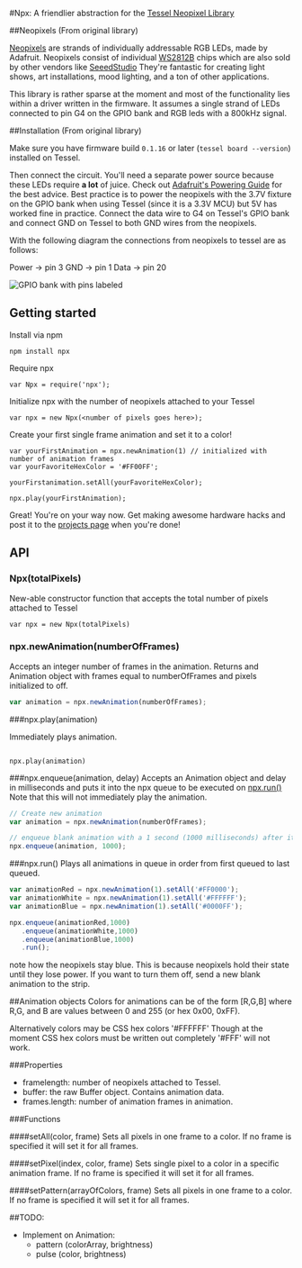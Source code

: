 #Npx: A friendlier abstraction for the [Tessel Neopixel Library](https://github.com/tessel/neopixels)

##Neopixels (From original library)

[Neopixels](https://learn.adafruit.com/adafruit-neopixel-uberguide) are strands of individually addressable RGB LEDs, made by Adafruit. Neopixels consist of individual [WS2812B](http://www.adafruit.com/datasheets/WS2812B.pdf) chips which are also sold by other vendors like [SeeedStudio](http://www.seeedstudio.com/depot/Digital-RGB-LED-FlexiStrip-60-LED-1-Meter-p-1666.html?cPath=81_79) They're fantastic for creating light shows, art installations, mood lighting, and a ton of other applications. 

This library is rather sparse at the moment and most of the functionality lies within a driver written in the firmware. It assumes a single strand of LEDs connected to pin G4 on the GPIO bank and RGB leds with a 800kHz signal.

##Installation (From original library)

Make sure you have firmware build `0.1.16` or later (```tessel board --version```) installed on Tessel. 

Then connect the circuit. You'll need a separate power source because these LEDs require **a lot** of juice. Check out [Adafruit's Powering Guide](https://learn.adafruit.com/adafruit-neopixel-uberguide/power) for the best advice. Best practice is to power the neopixels with the 3.7V fixture on the GPIO bank when using Tessel (since it is a 3.3V MCU) but 5V has worked fine in practice. Connect the data wire to G4 on Tessel's GPIO bank and connect GND on Tessel to both GND wires from the neopixels.

With the following diagram the connections from neopixels to tessel are as follows:

Power -> pin 3
GND -> pin 1
Data -> pin 20

![GPIO bank with pins labeled](https://s3.amazonaws.com/technicalmachine-assets/doc+pictures/hardware_design_docs/gpio-pins.jpg)

## Getting started

Install via npm

```
npm install npx
```

Require npx
```
var Npx = require('npx');
```

Initialize npx with the number of neopixels attached to your Tessel
```
var npx = new Npx(<number of pixels goes here>);
```

Create your first single frame animation and set it to a color!
```
var yourFirstAnimation = npx.newAnimation(1) // initialized with number of animation frames
var yourFavoriteHexColor = '#FF00FF';

yourFirstanimation.setAll(yourFavoriteHexColor);

npx.play(yourFirstAnimation);
```

Great! You're on your way now. Get making awesome hardware hacks and post it to the [projects page](https://projects.tessel.io/projects) when you're done!

## API
### Npx(totalPixels)
New-able constructor function that accepts the total number of pixels attached to Tessel

```
var npx = new Npx(totalPixels)
```

### npx.newAnimation(numberOfFrames)

Accepts an integer number of frames in the animation.
Returns and Animation object with frames equal to numberOfFrames and pixels initialized to off.

```JavaScript
var animation = npx.newAnimation(numberOfFrames);
```
###npx.play(animation)

Immediately plays animation.
```

npx.play(animation)
```

###npx.enqueue(animation, delay)
Accepts an Animation object and delay in milliseconds and puts it into the npx queue to be executed on [npx.run()](#)
Note that this will not immediately play the animation.

```JavaScript
// Create new animation
var animation = npx.newAnimation(numberOfFrames);

// enqueue blank animation with a 1 second (1000 milliseconds) after it completes
npx.enqueue(animation, 1000);
```

###npx.run()
Plays all animations in queue in order from first queued to last queued.

```JavaScript
var animationRed = npx.newAnimation(1).setAll('#FF0000');
var animationWhite = npx.newAnimation(1).setAll('#FFFFFF');
var animationBlue = npx.newAnimation(1).setAll('#0000FF');

npx.enqueue(animationRed,1000)
   .enqueue(animationWhite,1000)
   .enqueue(animationBlue,1000)
   .run();
```

note how the neopixels stay blue. This is because neopixels hold their state until they lose power. If you want to turn them off, send a new blank animation to the strip.

##Animation objects
Colors for animations can be of the form [R,G,B] where R,G, and B are values between 0 and 255 (or hex 0x00, 0xFF).

Alternatively colors may be CSS hex colors '#FFFFFF' Though at the moment CSS hex colors must be written out completely '#FFF' will not work.

###Properties

 - framelength: number of neopixels attached to Tessel.
 - buffer: the raw Buffer object. Contains animation data.
 - frames.length: number of animation frames in animation.

###Functions

####setAll(color, frame)
Sets all pixels in one frame to a color. If no frame is specified it will set it for all frames.

####setPixel(index, color, frame)
Sets single pixel to a color in a specific animation frame. If no frame is specified it will set it for all frames.

####setPattern(arrayOfColors, frame)
Sets all pixels in one frame to a color. If no frame is specified it will set it for all frames.

##TODO:
 - Implement on Animation:
    - pattern (colorArray, brightness)
    - pulse (color, brightness)

